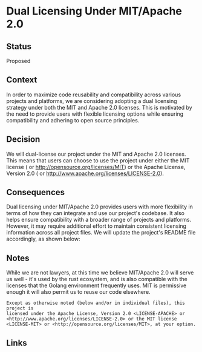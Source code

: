 # Dual Licensing Under MIT/Apache 2.0

## Status

Proposed

## Context

In order to maximize code reusability and compatibility across various projects and platforms, we are considering adopting a dual licensing strategy under both the MIT and Apache 2.0 licenses. This is motivated by the need to provide users with flexible licensing options while ensuring compatibility and adhering to open source principles.

## Decision

We will dual-license our project under the MIT and Apache 2.0 licenses. This means that users can choose to use the project under either the MIT license (<LICENSE-MIT> or <http://opensource.org/licenses/MIT>) or the Apache License, Version 2.0 (<LICENSE-APACHE> or <http://www.apache.org/licenses/LICENSE-2.0>).

## Consequences

Dual licensing under MIT/Apache 2.0 provides users with more flexibility in terms of how they can integrate and use our project's codebase. It also helps ensure compatibility with a broader range of projects and platforms. However, it may require additional effort to maintain consistent licensing information across all project files. We will update the project's README file accordingly, as shown below:

## Notes

While we are not lawyers, at this time we believe MIT/Apache 2.0 will serve us well - it's used by the rust ecosystem, and is also compatible with the licenses that the Golang environment frequently uses. MIT is permissive enough it will also permit us to reuse our code elsewhere.


```
Except as otherwise noted (below and/or in individual files), this project is
licensed under the Apache License, Version 2.0 <LICENSE-APACHE> or
<http://www.apache.org/licenses/LICENSE-2.0> or the MIT license
<LICENSE-MIT> or <http://opensource.org/licenses/MIT>, at your option.
```

## Links

